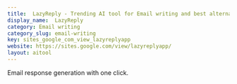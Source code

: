 ```yaml
---
title:  LazyReply - Trending AI tool for Email writing and best alternatives
display_name:  LazyReply
category: Email writing
category_slug: email-writing
key: sites_google_com_view_lazyreplyapp
website: https://sites.google.com/view/lazyreplyapp/
layout: aitool
---
```


Email response generation with one click.
